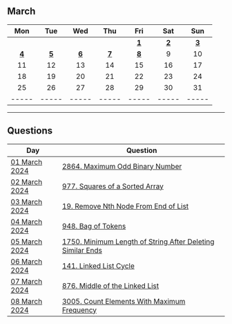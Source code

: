 March
---
| Mon | Tue | Wed | Thu | Fri | Sat | Sun |
| :---: | :---: | :---: | :---: | :---: | :---: | :---: |
|     |     |     |     | [**1**](01) | [**2**](02) | [**3**](03) |
| [**4**](04) | [**5**](05) | [**6**](06)   | [**7**](07) | [**8**](08) | 9   | 10  |
| 11  | 12  | 13  | 14  | 15  | 16  | 17  |
| 18  | 19  | 20  | 21  | 22  | 23  | 24  |
| 25  | 26  | 27  | 28  | 29  | 30  | 31  |
| ----- | ----- | ----- | ----- | ----- | ----- | ----- |

---

Questions
---
| Day | Question |
| --- | --- |
| [01 March 2024](01) | [2864. Maximum Odd Binary Number](https://leetcode.com/problems/maximum-odd-binary-number) |
| [02 March 2024](02) | [977. Squares of a Sorted Array](https://leetcode.com/problems/squares-of-a-sorted-array) |
| [03 March 2024](03) | [19. Remove Nth Node From End of List](https://leetcode.com/problems/remove-nth-node-from-end-of-list) |
| [04 March 2024](04) | [948. Bag of Tokens](https://leetcode.com/problems/bag-of-tokens) |
| [05 March 2024](05) | [1750. Minimum Length of String After Deleting Similar Ends](https://leetcode.com/problems/minimum-length-of-string-after-deleting-similar-ends) |
| [06 March 2024](06) | [141. Linked List Cycle](https://leetcode.com/problems/linked-list-cycle) |
| [07 March 2024](07) | [876. Middle of the Linked List](https://leetcode.com/problems/middle-of-the-linked-list) |
| [08 March 2024](08) | [3005. Count Elements With Maximum Frequency](https://leetcode.com/problems/count-elements-with-maximum-frequency) |
